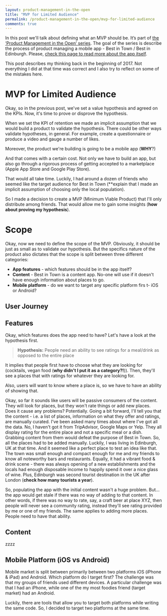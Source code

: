 ```yaml
---
layout: product-management-in-the-open
title: "MVP for Limited Audience"
permalink: /product-management-in-the-open/mvp-for-limited-audience
comments: true
---
```


In this post we'll talk about defining what an MVP should be. It’s part of [the ‘Product Management in the Open’ series](/product-management-in-the-open). The goal of the series is describe the process of product managing a mobile app - Best in Town / Best in Edinburgh. Please, [check this page to read more about the app itself](/product-management-in-the-open/idea). 

This post describes my thinking back in the beginning of 2017. Not everything I did at that time was correct and I also try to reflect on some of the mistakes here.<!-- more -->

MVP for Limited Audience
====

Okay, so in the previous post, we've set a value hypothesis and agreed on the KPIs. Now, it's time to prove or disprove the hypothesis.

When we set the KPI of retention we made an implicit assumption that we would build a product to validate the hypothesis. There could be other ways validate hypotheses, in general. For example, create a questionnaire or produce a video and gauge a number of likes.

Moreover, the product we're building is going to be a mobile app (**WHY**?)

And that comes with a certain cost. Not only we have to build an app, but also go through a rigorous process of getting accepted to a marketplace (Apple App Store and Google Play Store).

That would all take time. Luckily, I had around a dozen of friends who seemed like the target audience for Best in Town (**explain that I made an implicit assumption of choosing only the local population).

So I made a decision to create a MVP (Minimum Viable Product) that I'll only distribute among friends. That would allow me to gain some insights (**how about proving my hypothesis**).

Scope
====

Okay, now we need to define the scope of the MVP. Obviously, it should be just as small as to validate our hypothesis. But the specifics nature of the product also dictates that the scope is split between three different categories:

* **App features** - which features should be in the app itself?
* **Content** - Best in Town is a content app. No-one will use if it doesn't have enough information about places to go. 
* **Mobile platform** - do we want to target any specific platform firs t- iOS or Android?

User Journey
----

Features
----
Okay, which features does the app need to have? Let's have a look at the hypothesis first.

> **Hypothesis:** People need an ability to see ratings for a meal/drink as opposed to the entire place

It implies that people first have to choose what they are looking for (cocktails, vegan food (**why didn't I put it as a category?!**)). Then, they'll see a places that with ratings for whatever they are looking for.

Also, users will want to know where a place is, so we have to have an ability of showing that. 

Okay, so far it sounds like users will be passive consumers of the content. They will look for places, but they won't rate things or add new places. Does it cause any problems? Potentially. Going a bit forward, I'll tell you that the content - i.e. a list of places, information on what they offer and ratings, are manually curated. I've been asked many times about where I've got all the data. No, I haven't got it from TripAdvisor, Google Maps or Yelp. They all display rating for the entire place and not a specific meal or a dish. Grabbing content from them would defeat the purpose of Best in Town. So, all the places had to be added manually. Luckily, I was living in Edinburgh, UK at that time. And it seemed like a perfect place to test an idea like that. The town was small enough and compact enough for me and my friends to know all noteworthy bars and restaurants. Equally, it had a vibrant food & drink scene - there was always opening of a new establishments and the locals had enough disposable income to happily spend it over a nice glass of wine. Plus, Edinburgh was second tourist destination in the UK after London (**check how many tourists a year**).

So, populating the app with the initial content wasn't a huge problem. But... the app would get stale if there was no way of adding to that content. In other words, if there was no way to rate, say, a craft beer at place XYZ, then people will never see a community rating, instead they'll see rating provided by me or one of my friends. The same applies to adding more places. People need to have that ability.



Content
----
zzzz

Mobile Platform (iOS vs Android)
----
Mobile market is split between primarily between two platforms iOS (iPhone & iPad) and Android. Which platform do I target first? The challenge was that my groups of friends used different devices. A particular challenge was that I had an iPhone, while one of the my most foodies friend (target market) had an Android.

Luckily, there are tools that allow you to target both platforms while writing the same code. So, I decided to target two platforms at the same time.
